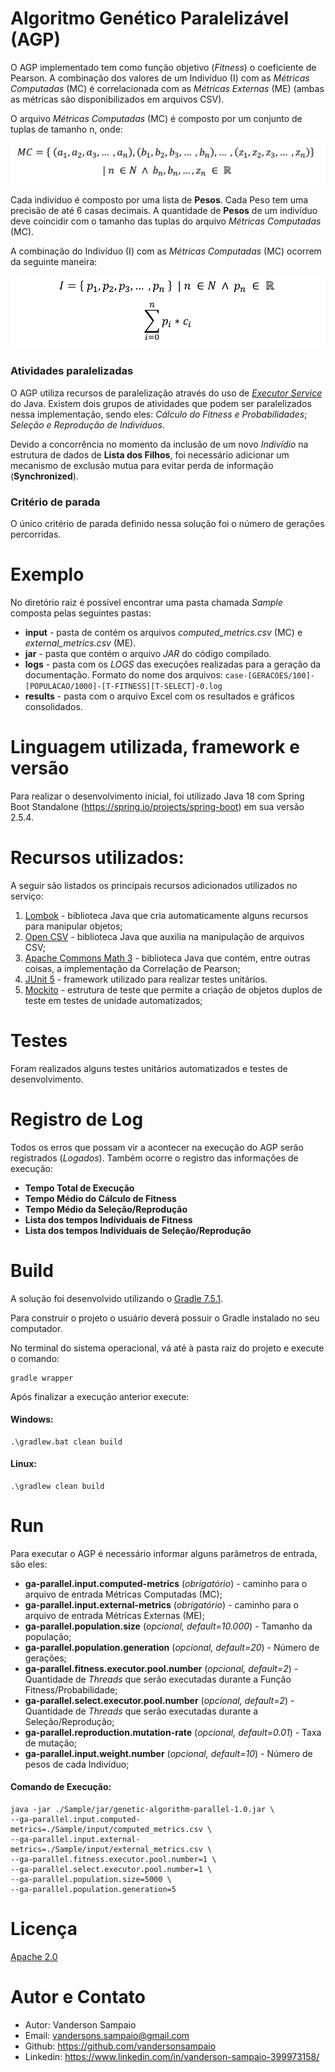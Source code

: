 # Algoritmo Genético Paralelizável (AGP) 

O AGP implementado tem como função objetivo (_Fitness_) o coeficiente de Pearson. 
A combinação dos valores de um Indivíduo (I) com as _Métricas Computadas_ (MC) é correlacionada 
com as _Métricas Externas_ (ME) (ambas as métricas são disponibilizados em arquivos CSV).

O arquivo _Métricas Computadas_ (MC) é composto por um conjunto de tuplas de tamanho n, onde:

![img.png](imgs/Def-MC.png)

Cada indivíduo é composto por uma lista de **Pesos**. Cada Peso tem uma precisão de até 6 
casas decimais. A quantidade de **Pesos** de um indivíduo deve coincidir com o tamanho das tuplas
do arquivo _Métricas Computadas_ (MC).

A combinação do Indivíduo (I) com as _Métricas Computadas_ (MC) ocorrem da seguinte maneira:

![img.png](imgs/Combinação-IxMC.png)

### Atividades paralelizadas

O AGP utiliza recursos de paralelização através do uso de [_Executor Service_](https://docs.oracle.com/javase/7/docs/api/java/util/concurrent/ExecutorService.html)
do Java. Existem dois grupos de atividades que podem ser paralelizados nessa implementação, sendo eles:
_Cálculo do Fitness e Probabilidades_; _Seleção e Reprodução de Indivíduos_. 

Devido a concorrência no momento da inclusão de um novo _Indivídio_ na estrutura de dados
de **Lista dos Filhos**, foi necessário adicionar um mecanismo de exclusão mutua para evitar perda
de informação (**Synchronized**).

### Critério de parada

O único critério de parada definido nessa solução foi o número de gerações percorridas.

# Exemplo

No diretório raiz é possível encontrar uma pasta chamada _Sample_ composta pelas seguintes pastas:
* **input** - pasta de contém os arquivos _computed_metrics.csv_ (MC) e _external_metrics.csv_ (ME).
* **jar** - pasta que contém o arquivo _JAR_ do código compilado.
* **logs** - pasta com os _LOGS_ das execuções realizadas para a geração da documentação. Formato do nome dos arquivos:
```case-[GERACOES/100]-[POPULACAO/1000]-[T-FITNESS][T-SELECT]-0.log```
* **results** - pasta com o arquivo Excel com os resultados e gráficos consolidados.

# Linguagem utilizada, framework e versão

Para realizar o desenvolvimento inicial, foi utilizado Java 18 com Spring Boot Standalone (https://spring.io/projects/spring-boot) em sua versão 2.5.4.


# Recursos utilizados:

A seguir são listados os principais recursos adicionados utilizados no serviço:

1. [Lombok](https://projectlombok.org/) - biblioteca Java que cria automaticamente alguns recursos para manipular objetos;
2. [Open CSV](https://opencsv.sourceforge.net/) - biblioteca Java que auxilia na manipulação de arquivos CSV;
3. [Apache Commons Math 3](https://commons.apache.org/proper/commons-math/) - biblioteca Java que contém, entre outras coisas, a implementação da Correlação de Pearson;
4. [JUnit 5](https://junit.org/junit5/) - framework utilizado para realizar testes unitários.
5. [Mockito](https://site.mockito.org/) - estrutura de teste que permite a criação de objetos duplos de teste em testes de unidade automatizados;


# Testes

Foram realizados alguns testes unitários automatizados e testes de desenvolvimento.


# Registro de Log

Todos os erros que possam vir a acontecer na execução do AGP serão registrados (_Logados_). 
Também ocorre o registro das informações de execução:
- **Tempo Total de Execução**
- **Tempo Médio do Cálculo de Fitness**
- **Tempo Médio da Seleção/Reprodução**
- **Lista dos tempos Individuais de Fitness**
- **Lista dos tempos Individuais de Seleção/Reprodução**


# Build

A solução foi desenvolvido utilizando o [Gradle 7.5.1](https://gradle.org/).

Para construir o projeto o usuário deverá possuir o Gradle instalado no seu computador.

No terminal do sistema operacional, vá até à pasta raiz do projeto e execute o comando:

```shell
gradle wrapper
```

Após finalizar a execução anterior execute:

#### Windows: 
```shell 
.\gradlew.bat clean build
```
#### Linux: 
```shell
.\gradlew clean build
```

# Run

Para executar o AGP é necessário informar alguns parâmetros de entrada, são eles:

* **ga-parallel.input.computed-metrics** (_obrigatório_) - caminho para o arquivo de entrada Métricas Computadas (MC);
* **ga-parallel.input.external-metrics** (_obrigatório_) - caminho para o arquivo de entrada Métricas Externas (ME);
* **ga-parallel.population.size** (_opcional, default=10.000_) - Tamanho da população;
* **ga-parallel.population.generation** (_opcional, default=20_) - Número de gerações;
* **ga-parallel.fitness.executor.pool.number** (_opcional, default=2_) - Quantidade de _Threads_ que serão executadas durante a Função Fitness/Probabilidade;
* **ga-parallel.select.executor.pool.number** (_opcional, default=2_) - Quantidade de _Threads_ que serão executadas durante a Seleção/Reprodução;
* **ga-parallel.reproduction.mutation-rate** (_opcional, default=0.01_) - Taxa de mutação;
* **ga-parallel.input.weight.number** (_opcional, default=10_) - Número de pesos de cada Indivíduo;

#### Comando de Execução:

```shell
java -jar ./Sample/jar/genetic-algorithm-parallel-1.0.jar \ 
--ga-parallel.input.computed-metrics=./Sample/input/computed_metrics.csv \
--ga-parallel.input.external-metrics=./Sample/input/external_metrics.csv \ 
--ga-parallel.fitness.executor.pool.number=1 \ 
--ga-parallel.select.executor.pool.number=1 \ 
--ga-parallel.population.size=5000 \ 
--ga-parallel.population.generation=5
```

# Licença

[Apache 2.0](https://www.apache.org/licenses/LICENSE-2.0)

# Autor e Contato

- Autor: Vanderson Sampaio
- Email: vandersons.sampaio@gmail.com
- Github: https://github.com/vandersonsampaio
- Linkedin: https://www.linkedin.com/in/vanderson-sampaio-399973158/